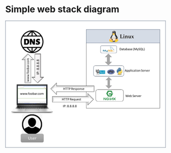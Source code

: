 # Simple web stack diagram

![0-simple_web_stack](https://github.com/SaidLamghari/alx-system_engineering-devops/blob/master/0x09-web_infrastructure_design/0-simple_web_stack.jpg)
